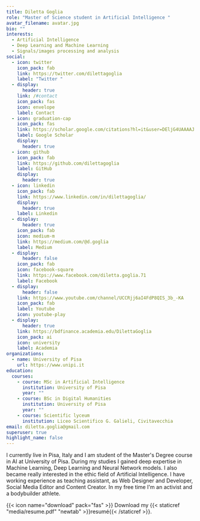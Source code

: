 ```yaml
---
title: Diletta Goglia
role: "Master of Science student in Artificial Intelligence "
avatar_filename: avatar.jpg
bio: ""
interests:
  - Artificial Intelligence
  - Deep Learning and Machine Learning
  - Signals/images processing and analysis
social:
  - icon: twitter
    icon_pack: fab
    link: https://twitter.com/dilettagoglia
    label: "Twitter "
  - display:
      header: true
    link: /#contact
    icon_pack: fas
    icon: envelope
    label: Contact
  - icon: graduation-cap
    icon_pack: fas
    link: https://scholar.google.com/citations?hl=it&user=DEljG4UAAAAJ
    label: Google Scholar
    display:
      header: true
  - icon: github
    icon_pack: fab
    link: https://github.com/dilettagoglia
    label: GitHub
    display:
      header: true
  - icon: linkedin
    icon_pack: fab
    link: https://www.linkedin.com/in/dilettagoglia/
    display:
      header: true
    label: Linkedin
  - display:
      header: true
    icon_pack: fab
    icon: medium-m
    link: https://medium.com/@d.goglia
    label: Medium
  - display:
      header: false
    icon_pack: fab
    icon: facebook-square
    link: https://www.facebook.com/diletta.goglia.71
    label: Facebook
  - display:
      header: false
    link: https://www.youtube.com/channel/UCCRjj6aI4FdP8QIS_3b_-KA
    icon_pack: fab
    label: Youtube
    icon: youtube-play
  - display:
      header: true
    link: https://bdfinance.academia.edu/DilettaGoglia
    icon_pack: ai
    icon: university
    label: Academia
organizations:
  - name: University of Pisa
    url: https://www.unipi.it
education:
  courses:
    - course: MSc in Artificial Intelligence
      institution: University of Pisa
      year: ""
    - course: BSc in Digital Humanities
      institution: University of Pisa
      year: ""
    - course: Scientific lyceum
      institution: Liceo Scientifico G. Galieli, Civitavecchia
email: diletta.goglia@gmail.com
superuser: true
highlight_name: false
---
```


I currently live in Pisa, Italy and I am student of the Master's Degree course in AI at University of Pisa. 
During my studies I gained deep expertise in Machine Learning, Deep Learning and Neural Network models. I also became really interested in the ethic field of Artificial Intelligence.
I have working experience as teaching assistant, as Web Designer and Developer, Social Media Editor and Content Creator.
In my free time I'm an activist and a bodybuilder athlete.

{{< icon name="download" pack="fas" >}} Download my {{< staticref "media/resume.pdf" "newtab" >}}resumé{{< /staticref >}}.
